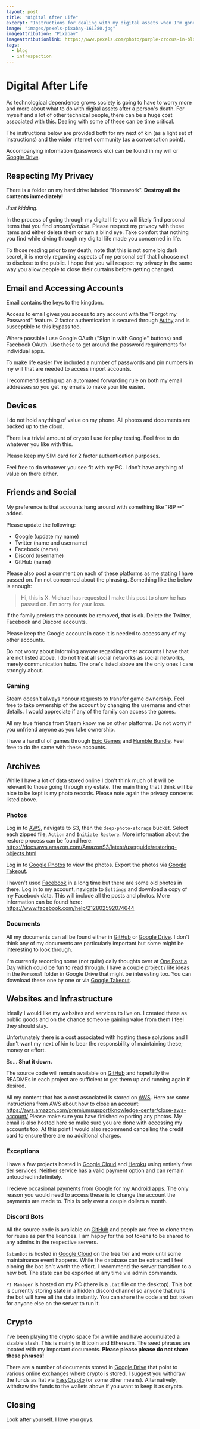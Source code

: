```yaml
---
layout: post
title: "Digital After Life"
excerpt: "Instructions for dealing with my digital assets when I'm gone"
image: "images/pexels-pixabay-161280.jpg"
imageattribution: "Pixabay"
imageattributionlink: https://www.pexels.com/photo/purple-crocus-in-bloom-during-daytime-161280/
tags:
  - blog
  - introspection
---
```


# Digital After Life

As technological dependence grows society is going to have to worry more and more about what to do with digital assets after a person's death.
For myself and a lot of other technical people, there can be a huge cost associated with this.
Dealing with some of these can be time critical.

The instructions below are provided both for my next of kin (as a light set of instructions) and the wider internet community (as a conversation point).

Accompanying information (passwords etc) can be found in my will or [Google Drive][1].

## Respecting My Privacy

There is a folder on my hard drive labeled "Homework". **Destroy all the contents immediately!**

*Just kidding.*

In the process of going through my digital life you will likely find personal items that you find *uncomfortable*.
Please respect my privacy with these items and either delete them or turn a blind eye.
Take comfort that nothing you find while diving through my digital life made you concerned in life.

To those reading prior to my death, note that this is not some big dark secret, it is merely regarding aspects of my personal self that I choose not to disclose to the public.
I hope that you will respect my privacy in the same way you allow people to close their curtains before getting changed.

## Email and Accessing Accounts

Email contains the keys to the kingdom.

Access to email gives you access to any account with the "Forgot my Password" feature.
2 factor authentication is secured through [Authy](https://authy.com/) and is susceptible to this bypass too.

Where possible I use Google OAuth ("Sign in with Google" buttons) and Facebook OAuth.
Use these to get around the password requirements for individual apps.

To make life easier I've included a number of passwords and pin numbers in my will that are needed to access import accounts.

I recommend setting up an automated forwarding rule on both my email addresses so you get my emails to make your life easier. 

## Devices

I do not hold anything of value on my phone.
All photos and documents are backed up to the cloud.

There is a trivial amount of crypto I use for play testing.
Feel free to do whatever you like with this.

Please keep my SIM card for 2 factor authentication purposes.

Feel free to do whatever you see fit with my PC.
I don't have anything of value on there either.

## Friends and Social

My preference is that accounts hang around with something like "RIP ⚰️" added.

Please update the following:

* Google (update my name)
* Twitter (name and username)
* Facebook (name)
* Discord (username)
* GitHub (name)

Please also post a comment on each of these platforms as me stating I have passed on.
I'm not concerned about the phrasing. Something like the below is enough:

> Hi, this is X. Michael has requested I make this post to show he has passed on. I'm sorry for your loss.

If the family prefers the accounts be removed, that is ok.
Delete the Twitter, Facebook and Discord accounts.

Please keep the Google account in case it is needed to access any of my other accounts.

Do not worry about informing anyone regarding other accounts I have that are not listed above.
I do not treat all social networks as social networks, merely communication hubs.
The one's listed above are the only ones I care strongly about.

### Gaming

Steam doesn't always honour requests to transfer game ownership.
Feel free to take ownership of the account by changing the username and other details.
I would appreciate if any of the family can access the games.

All my true friends from Steam know me on other platforms.
Do not worry if you unfriend anyone as you take ownership.

I have a handful of games through [Epic Games][10] and [Humble Bundle][11].
Feel free to do the same with these accounts.

## Archives

While I have a lot of data stored online I don't think much of it will be relevant to those going through my estate.
The main thing that I think will be nice to be kept is my photo records.
Please note again the privacy concerns listed above.

### Photos

Log in to [AWS][3], navigate to S3, then the `deep-photo-storage` bucket.
Select each zipped file, `Action` and `Initiate Restore`.
More information about the restore process can be found here: https://docs.aws.amazon.com/AmazonS3/latest/userguide/restoring-objects.html

Log in to [Google Photos][5] to view the photos.
Export the photos via [Google Takeout][6].

I haven't used [Facebook][7] in a long time but there are some old photos in there.
Log in to my account, navigate to `Settings` and download a copy of my Facebook data.
This will include all the posts and photos.
More information can be found here: https://www.facebook.com/help/212802592074644

### Documents

All my documents can all be found either in [GitHub][2] or [Google Drive][1].
I don't think any of my documents are particularly important but some might be interesting to look through.

I'm currently recording some (not quite) daily thoughts over at [One Post a Day][12] which could be fun to read through.
I have a couple project / life ideas in the `Personal` folder in Google Drive that might be interesting too.
You can download these one by one or via [Google Takeout][6].

## Websites and Infrastructure

Ideally I would like my websites and services to live on.
I created these as public goods and on the chance someone gaining value from them I feel they should stay.

Unfortunately there is a cost associated with hosting these solutions and I don't want my next of kin to bear the responsbility of maintaining these; money or effort.

So... **Shut it down.**

The source code will remain available on [GitHub][2] and hopefully the READMEs in each project are sufficient to get them up and running again if desired.

All my content that has a cost associated is stored on [AWS][3].
Here are some instructions from AWS about how to close an account: https://aws.amazon.com/premiumsupport/knowledge-center/close-aws-account/
Please make sure you have finished exporting any photos.
My email is also hosted here so make sure you are done with accessing my accounts too.
At this point I would also recommend cancelling the credit card to ensure there are no additional charges.

### Exceptions

I have a few projects hosted in [Google Cloud][7] and [Heroku][8] using entirely free tier services.
Neither service has a valid payment option and can remain untouched indefinitely.

I recieve occasional payments from Google for [my Android apps][9].
The only reason you would need to access these is to change the account the payments are made to.
This is only ever a couple dollars a month.

### Discord Bots

All the source code is available on [GitHub][2] and people are free to clone them for reuse as per the licences.
I am happy for the bot tokens to be shared to any admins in the respective servers.

`SatanBot` is hosted in [Google Cloud][7] on the free tier and work until some maintainance event happens.
While the database can be extracted I feel cloning the bot isn't worth the effort.
I recommend the server transition to a new bot.
The state can be exported at any time via admin commands.

`PI Manager` is hosted on my PC (there is a `.bat` file on the desktop).
This bot is currently storing state in a hidden discord channel so anyone that runs the bot will have all the data instantly.
You can share the code and bot token for anyone else on the server to run it.

## Crypto

I've been playing the crypto space for a while and have accumulated a sizable stash.
This is mainly in Bitcoin and Ethereum.
The seed phrases are located with my important documents.
**Please please please do not share these phrases!**

There are a number of documents stored in [Google Drive][1] that point to various online exchanges where crypto is stored. 
I suggest you withdraw the funds as fiat via [EasyCrypto][4] (or some other means).
Alternatively, withdraw the funds to the wallets above if you want to keep it as crypto.

## Closing

Look after yourself.
I love you guys.

[1]: https://drive.google.com/drive/my-drive
[2]: https://github.com/ScreamingHawk
[3]: https://console.aws.amazon.com/console
[4]: https://easycrypto.ai
[5]: https://photos.google.com/u/0/albums
[6]: https://takeout.google.com
[7]: https://cloud.google.com
[8]: https://www.heroku.com
[9]: https://play.google.com/store/apps/developer?id=Michael+Standen
[10]: https://www.epicgames.com
[11]: https://www.humblebundle.com
[12]: https://raw.githack.com/ScreamingHawk/one-post-a-day/master/index.html
